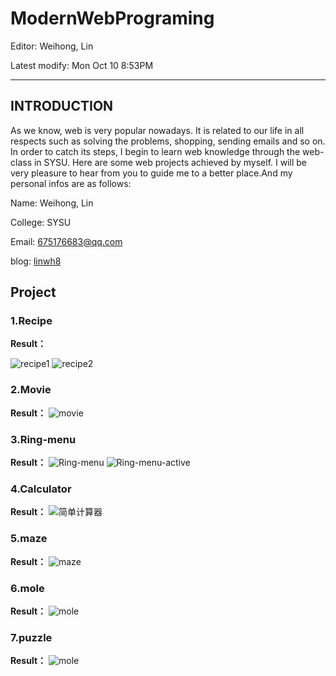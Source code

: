 # ModernWebPrograming

Editor: Weihong, Lin

Latest modify: Mon Oct 10 8:53PM

---

## INTRODUCTION
As we know, web is very popular nowadays. It is related to our life in all respects such as solving the problems, shopping, sending emails and so on. In order to catch its steps, I begin to learn web knowledge through the web-class in SYSU. Here are some web projects achieved by myself. I will be very pleasure to hear from you to guide me to a better place.And my personal infos are as follows:

Name: Weihong, Lin

College: SYSU

Email: 675176683@qq.com

blog:  [linwh8](http://write.blog.csdn.net/postlist)

## Project
### 1.Recipe
 **Result：**

 ![recipe1](https://github.com/linwh8/ModernWebPrograming/raw/master/My_image/recipe.png)
 ![recipe2](https://github.com/linwh8/ModernWebPrograming/raw/master/My_image/recipe_1.png)

### 2.Movie
 **Result：**
 ![movie](https://github.com/linwh8/ModernWebPrograming/raw/master/My_image/movie.png)

### 3.Ring-menu
 **Result：**
 ![Ring-menu](https://github.com/linwh8/ModernWebPrograming/raw/master/My_image/ring_menu.png)
 ![Ring-menu-active](https://github.com/linwh8/ModernWebPrograming/raw/master/My_image/ring_menu_active.png)
 
### 4.Calculator

 **Result：**
 ![简单计算器](https://github.com/linwh8/ModernWebPrograming/raw/master/My_image/Calculator.png)
 
### 5.maze
 **Result：**
 ![maze](https://github.com/linwh8/ModernWebPrograming/raw/master/My_image/maze.png)
 
### 6.mole
 **Result：**
  ![mole](https://github.com/linwh8/ModernWebPrograming/raw/master/My_image/mole.png)
 
### 7.puzzle
 **Result：**
  ![mole](https://github.com/linwh8/ModernWebPrograming/raw/master/My_image/puzzle.png)


 

 
